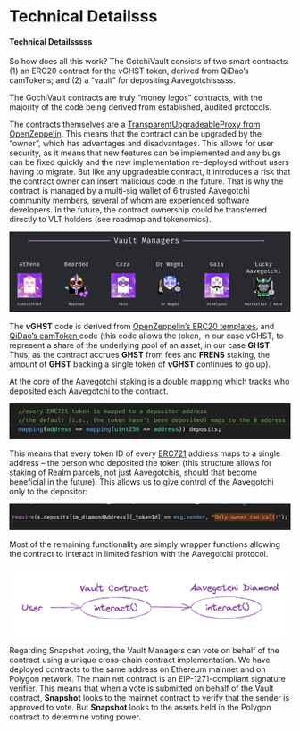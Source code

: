 # Technical Detailsss

#### Technical Detailsssss <a href="#_dcj9jzmncgc" id="_dcj9jzmncgc"></a>

So how does all this work? The GotchiVault consists of two smart contracts: (1) an ERC20 contract for the vGHST token, derived from QiDao’s camTokens; and (2) a “vault” for depositing Aavegotchisssss.

The GochiVault contracts are truly “money legos” contracts, with the majority of the code being derived from established, audited protocols.

The contracts themselves are a [TransparentUpgradeableProxy from OpenZeppelin](https://docs.openzeppelin.com/upgrades-plugins/1.x/writing-upgradeable). This means that the contract can be upgraded by the “owner”, which has advantages and disadvantages. This allows for user security, as it means that new features can be implemented and any bugs can be fixed quickly and the new implementation re-deployed without users having to migrate. But like any upgradeable contract, it introduces a risk that the contract owner can insert malicious code in the future. That is why the contract is managed by a multi-sig wallet of 6 trusted Aavegotchi community members, several of whom are experienced software developers. In the future, the contract ownership could be transferred directly to VLT holders (see roadmap and tokenomics).

![](.gitbook/assets/0)

The **vGHST** code is derived from [OpenZeppelin’s ERC20 templates](https://docs.openzeppelin.com/contracts/2.x/api/token/erc20), and [QiDao’s camToken ](https://0xlaozi.medium.com/qidao-announces-compounding-aave-market-tokens-8bfd366e2631)code (this code allows the token, in our case vGHST, to represent a share of the underlying pool of an asset, in our case **GHST**. Thus, as the contract accrues **GHST** from fees and **FRENS** staking, the amount of **GHST** backing a single token of **vGHST** continues to go up).

At the core of the Aavegotchi staking is a double mapping which tracks who deposited each Aavegotchi to the contract.

![](.gitbook/assets/1)

This means that every token ID of every [ERC721](https://eips.ethereum.org/EIPS/eip-721) address maps to a single address – the person who deposited the token (this structure allows for staking of Realm parcels, not just Aavegotchis, should that become beneficial in the future). This allows us to give control of the Aavegotchi only to the depositor:

![](.gitbook/assets/2)

Most of the remaining functionality are simply wrapper functions allowing the contract to interact in limited fashion with the Aavegotchi protocol.

![](.gitbook/assets/3)

Regarding Snapshot voting, the Vault Managers can vote on behalf of the contract using a unique cross-chain contract implementation. We have deployed contracts to the same address on Ethereum mainnet and on Polygon network. The main net contract is an EIP-1271-compliant signature verifier. This means that when a vote is submitted on behalf of the Vault contract, **Snapshot** looks to the mainnet contract to verify that the sender is approved to vote. But **Snapshot** looks to the assets held in the Polygon contract to determine voting power.
